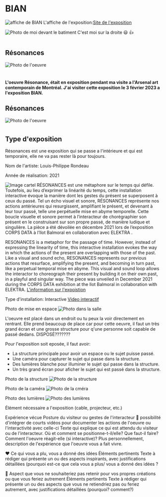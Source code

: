 # BIAN
![affiche de BIAN](medias/affiche_bian.png)
L'affiche de l'exposition:[Site de l'exposition](https://www.elektramontreal.ca/biennale2022?lang=fr)

![Photo de moi devant le batiment](medias/photo_moi_devant_batiment.jpg)
C'est moi sur la droite :smiley: :thumbsup:
#
## Résonances
![Photo de l'oeuvre](medias/photo_oeuvre.webp)
#
**L'oeuvre Résonance, était en exposition pendant ma visite a l'Arsenal art contemporain de Montréal.
J'ai visiter cette exposition le 3 février 2023 a l'exposition BIAN.**

## Résonances
![Photo de l'oeuvre](medias/photo_oeuvre_1.jpg)
#

## Type d'exposition
Résonances est une exposition qui se passe a l'intérieure et qui est temporaire, elle ne va pas rester là pour toujours.

Nom de l'artiste: Louis-Philippe Rondeau

Année de réalisation: 2021

![Image cartel](BIAN/medias/photo_oeuvre_1.jpg)
RÉSONANCES est une métaphore sur le temps qui défile. Toutefois, au lieu d’exprimer la linéarité du temps, cette installation interactive évoque la manière dont les gestes du présent se superposent à ceux du passé. Tel un écho visuel et sonore, RÉSONANCES représente nos actions antérieures qui resurgissent, amplifiant le présent, et devenant à leur tour passé, telle une perpétuelle mise en abyme temporelle. Cette boucle visuelle et sonore permet à l’interacteur de chorégraphier son présent en le construisant sur son propre passé, de manière ludique et singulière. La pièce a été dévoilée en décembre 2021 lors de l’exposition CORPS DATA à l’Ilot Balmoral en collaboration avec ELEKTRA .

RESONANCES is a metaphor for the passage of time. However, instead of expressing the linearity of time, this interactive installation evokes the way in which the actions of the present are overlapping with those of the past. Like a visual and sound echo, RESONANCES represents our previous actions that resurface, amplifying the present, and becoming in turn past, like a perpetual temporal mise en abyme. This visual and sound loop allows the interactor to choreograph their present by building it on their own past, in a playful and singular way. The piece was unveiled in December 2021 during the CORPS DATA exhibition at the Ilot Balmoral in collaboration with ELEKTRA.
[L'information sur l'expoistion](http://patenteux.com/wp/portfolio/resonances-2021/)

Type d'installation: Interactive
[Video interactif](https://youtu.be/2OLwPezuT4A)

Photo de mise en espace
![Photo dans la salle](medias/photo_oeuvre_structure.jpg)

L'oeuvre est placé dans un endroit ou tu peux la voir directement en rentrant. Elle prend beaucoup de place car pour cette oeuvre, il faut un très grand écran et une grosse structure pour q'une personne soit capable de passé dedans. DISPOSÉ???????

Pour l'exposition soit eposée, il faut avoir:
* La structure principale pour avoir un espace ou le sujet puisse passé.
* Une caméra pour capturer le sujet qui passe dans la structure.
* Des lumières blanche pour illuminer le sujet qui passe dans la structure.
* Un très grand écran pour aficher le sujet qui est passé dans la structure.

Photo de la structure
![Photo de la structure](medias/photo_oeuvre_structure.jpg)

Photo de la caméra
![Photo de la cméra](photo_oeuvre_camera.jpg)

Photo des lumières
![Photo des lumières](medias/photo_lumière.jpg)







Élément nécessaire a l'exposition (cable, projecteur, etc.)

Expérience vécue	Posture du visiteur ou gestes de l'interacteur 🎥 possibilité d'intégrer de courts vidéos pour documenter les actions de l'oeuvre ou l'interactivité avec celle-ci	Texte qui explique ce qui est attendu du visiteur ou de l'interacteur. Où et comment se positionne-t-il/elle? Que faut-il faire? Comment l'oeuvre réagit-elle (si interactive)? Plus personnellement, description de l'expérience que l'oeuvre vous a fait vivre.

❤️ Ce qui vous a plu, vous a donné des idées	Éléments pertinents	Texte à rédiger qui présente un ou des aspects inspirants, avec justifications détaillées (pourquoi est-ce que cela vous a plus/ vous a donné des idées ?

🤔 Aspect que vous ne souhaiteriez pas retenir pour vos propres créations ou que vous feriez autrement	Éléments pertinents	Texte à rédiger qui présente un ou des aspects que vous ne retiendriez pas ou feriez autrement, avec justifications détaillées (pourquoi? comment?)













